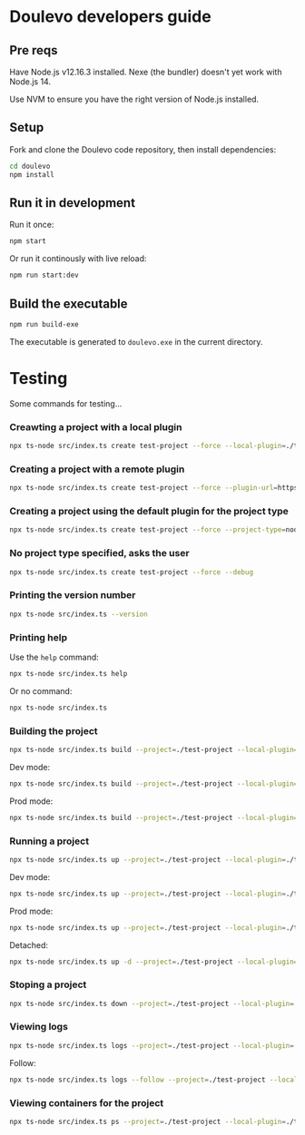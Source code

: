 # Doulevo developers guide


## Pre reqs

Have Node.js v12.16.3 installed. Nexe (the bundler) doesn't yet work with Node.js 14.

Use NVM to ensure you have the right version of Node.js installed.

## Setup

Fork and clone the Doulevo code repository, then install dependencies:

```bash
cd doulevo
npm install
```

## Run it in development

Run it once:

```bash
npm start
```

Or run it continously with live reload: 

```bash
npm run start:dev
```

## Build the executable

```bash
npm run build-exe
```

The executable is generated to `doulevo.exe` in the current directory.

# Testing

Some commands for testing...

### Creawting a project with a local plugin

```bash
npx ts-node src/index.ts create test-project --force --local-plugin=./test-plugin --debug
```

### Creating a project with a remote plugin

```bash
npx ts-node src/index.ts create test-project --force --plugin-url=https://github.com/doulevo/plugin-nodejs.git --debug
```

### Creating a project using the default plugin for the project type

```bash
npx ts-node src/index.ts create test-project --force --project-type=nodejs --debug
```
### No project type specified, asks the user

```bash
npx ts-node src/index.ts create test-project --force --debug
```

### Printing the version number

```bash
npx ts-node src/index.ts --version
```

### Printing help

Use the `help` command:

```bash
npx ts-node src/index.ts help
```

Or no command:

```bash
npx ts-node src/index.ts
```

### Building the project

```bash
npx ts-node src/index.ts build --project=./test-project --local-plugin=./test-plugin --debug
```

Dev  mode:

```bash
npx ts-node src/index.ts build --project=./test-project --local-plugin=./test-plugin --mode=dev --debug
```

Prod mode:

```bash
npx ts-node src/index.ts build --project=./test-project --local-plugin=./test-plugin --mode=prod --debug
```

### Running a project

```bash
npx ts-node src/index.ts up --project=./test-project --local-plugin=./test-plugin --debug
```

Dev  mode:

```bash
npx ts-node src/index.ts up --project=./test-project --local-plugin=./test-plugin --mode=dev --debug
```

Prod mode:

```bash
npx ts-node src/index.ts up --project=./test-project --local-plugin=./test-plugin --mode=prod --debug
```

Detached:

```bash
npx ts-node src/index.ts up -d --project=./test-project --local-plugin=./test-plugin --debug
```

### Stoping a project

```bash
npx ts-node src/index.ts down --project=./test-project --local-plugin=./test-plugin --debug
```

### Viewing logs

```bash
npx ts-node src/index.ts logs --project=./test-project --local-plugin=./test-plugin --debug
```

Follow:

```bash
npx ts-node src/index.ts logs --follow --project=./test-project --local-plugin=./test-plugin --debug
```

### Viewing containers for the project

```bash
npx ts-node src/index.ts ps --project=./test-project --local-plugin=./test-plugin --debug
```
